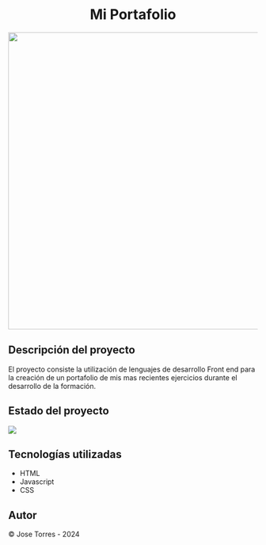 <h1 align="center">Mi Portafolio</h1>
<img width="600" heigth="600" src="https://user-images.githubusercontent.com/101413385/169097543-d5ada41e-7db8-481d-9d89-cef4efdf7e05.png">

<h2>Descripción del proyecto</h2>
El proyecto consiste la utilización de lenguajes de desarrollo Front end para la creación de un portafolio de mis mas recientes ejercicios durante el desarrollo de la formación.
<h2>Estado del proyecto</h2>
<img src="https://img.shields.io/badge/Estado-Finalizado-green">
<h2>Tecnologías utilizadas</h2>
<ul>
  <li>HTML</li>
  <li>Javascript</li>   
   <li>CSS</li>
</ul>

<h2>Autor</h2>
<p>© Jose Torres  - 2024</p>
